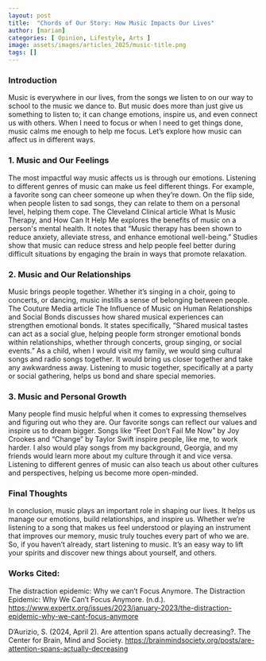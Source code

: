 ```yaml
---
layout: post
title:  "Chords of Our Story: How Music Impacts Our Lives"
author: [mariam]
categories: [ Opinion, Lifestyle, Arts ]
image: assets/images/articles_2025/music-title.png
tags: []
---
```


### **Introduction**
Music is everywhere in our lives, from the songs we listen to on our way to school to the music we dance to. But music does more than just give us something to listen to; it can change emotions, inspire us, and even connect us with others. When I need to focus or when I need to get things done, music calms me enough to help me focus. Let’s explore how music can affect us in different ways.


### **1. Music and Our Feelings**
The most impactful way music affects us is through our emotions. Listening to different genres of music can make us feel different things. For example, a favorite song can cheer someone up when they’re down. On the flip side, when people listen to sad songs, they can relate to them on a personal level, helping them cope. The Cleveland Clinical article What Is Music Therapy, and How Can It Help Me explores the benefits of music on a person's mental health. It notes that “Music therapy has been shown to reduce anxiety, alleviate stress, and enhance emotional well-being.” Studies show that music can reduce stress and help people feel better during difficult situations by engaging the brain in ways that promote relaxation. 

### **2. Music and Our Relationships**
Music brings people together. Whether it’s singing in a choir, going to concerts, or dancing, music instills a sense of belonging between people. The Couture Media article The Influence of Music on Human Relationships and Social Bonds discusses how shared musical experiences can strengthen emotional bonds. It states specifically, “Shared musical tastes can act as a social glue, helping people form stronger emotional bonds within relationships, whether through concerts, group singing, or social events.” As a child, when I would visit my family, we would sing cultural songs and radio songs together. It would bring us closer together and take any awkwardness away. Listening to music together, specifically at a party or social gathering, helps us bond and share special memories.

### **3. Music and Personal Growth**
Many people find music helpful when it comes to expressing themselves and figuring out who they are. Our favorite songs can reflect our values and inspire us to dream bigger.  Songs like “Feet Don’t Fail Me Now” by Joy Crookes and “Change” by Taylor Swift inspire people, like me, to work harder. I also would play songs from my background, Georgia, and my friends would learn more about my culture through it and vice versa. Listening to different genres of music can also teach us about other cultures and perspectives, helping us become more open-minded. 

### **Final Thoughts**
In conclusion, music plays an important role in shaping our lives. It helps us manage our emotions, build relationships, and inspire us. Whether we’re listening to a song that makes us feel understood or playing an instrument that improves our memory, music truly touches every part of who we are. So, if you haven’t already, start listening to music. It’s an easy way to lift your spirits and discover new things about yourself, and others.

  

### Works Cited:

The distraction epidemic: Why we can’t Focus Anymore. The Distraction Epidemic: Why We Can’t Focus Anymore. (n.d.). https://www.expertx.org/issues/2023/january-2023/the-distraction-epidemic-why-we-cant-focus-anymore 

D’Aurizio, S. (2024, April 2). Are attention spans actually decreasing?. The Center for Brain, Mind and Society. https://brainmindsociety.org/posts/are-attention-spans-actually-decreasing  